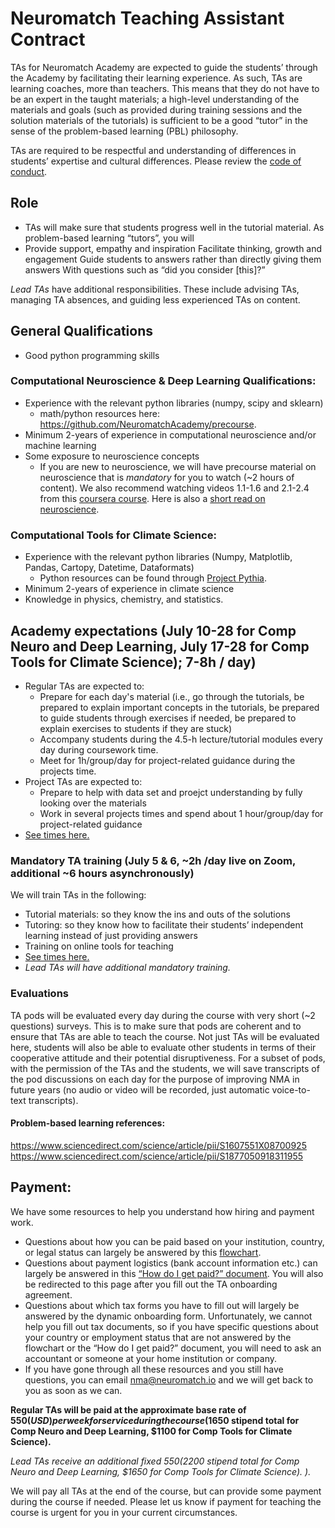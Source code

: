 # Neuromatch Teaching Assistant Contract 
TAs for Neuromatch Academy are expected to guide the students’ through the Academy by facilitating their learning experience. As such, TAs are learning coaches, more than teachers. This means that they do not have to be an expert in the taught materials; a high-level understanding of the materials and goals (such as provided during training sessions and the solution materials of the tutorials) is sufficient to be a good “tutor” in the sense of the problem-based learning (PBL) philosophy.

TAs are required to be respectful and understanding of differences in students’ expertise and cultural differences. Please review the [code of conduct](https://github.com/NeuromatchAcademy/precourse/blob/master/CODE_OF_CONDUCT.md).

## Role
- TAs will make sure that students progress well in the tutorial material. As problem-based learning “tutors”, you will
- Provide support, empathy and inspiration
Facilitate thinking, growth and engagement
Guide students to answers rather than directly giving them answers
With questions such as “did you consider [this]?”

*Lead TAs* have additional responsibilities. These include advising TAs, managing TA absences, and guiding less experienced TAs on content. 

## General Qualifications
- Good python programming skills

### Computational Neuroscience & Deep Learning Qualifications: 
- Experience with the relevant python libraries (numpy, scipy and sklearn)
    - math/python resources here: https://github.com/NeuromatchAcademy/precourse. 
- Minimum 2-years of experience in computational neuroscience and/or machine learning
- Some exposure to neuroscience concepts
    - If you are new to neuroscience, we will have precourse material on neuroscience that is *mandatory* for you to watch (~2 hours of content). We also recommend watching videos 1.1-1.6 and 2.1-2.4 from this [coursera course](https://www.coursera.org/learn/computational-neuroscience). Here is also a [short read on neuroscience](https://www.bna.org.uk/static/uploads/resources/BNA_English.pdf).

### Computational Tools for Climate Science: 
- Experience with the relevant python libraries (Numpy, Matplotlib, Pandas, Cartopy, Datetime, Dataformats)
    - Python resources can be found through [Project Pythia](https://foundations.projectpythia.org/foundations/overview.html).
- Minimum 2-years of experience in climate science
- Knowledge in physics, chemistry, and statistics.


## Academy expectations (July 10-28  for Comp Neuro and Deep Learning, July 17-28 for Comp Tools for Climate Science); 7-8h / day)
- Regular TAs are expected to:
    - Prepare for each day's material (i.e., go through the tutorials, be prepared to explain important concepts in the tutorials, be prepared to guide students through exercises if needed, be prepared to explain exercises to students if they are stuck)
    - Accompany students during the 4.5-h lecture/tutorial modules every day during coursework time. 
    - Meet for 1h/group/day for project-related guidance during the projects time. 
- Project TAs are expected to: 
    - Prepare to help with data set and proejct understanding by fully looking over the materials
    - Work in several projects times and spend about 1 hour/group/day for project-related guidance
- [See times here.](https://neuromatchacademy.github.io/widgets/tz.html)

### Mandatory TA training (July 5 & 6, ~2h /day live on Zoom, additional ~6 hours asynchronously)
We will train TAs in the following:
- Tutorial materials: so they know the ins and outs of the solutions
- Tutoring: so they know how to facilitate their students’ independent learning instead of just providing answers
- Training on online tools for teaching
- [See times here.](https://neuromatchacademy.github.io/widgets/tz.html)
- *Lead TAs will have additional mandatory training.*

### Evaluations
TA pods will be evaluated every day during the course with very short (~2 questions) surveys. This is to make sure that pods are coherent and to ensure that TAs are able to teach the course. Not just TAs will be evaluated here, students will also be able to evaluate other students in terms of their cooperative attitude and their potential disruptiveness. For a subset of pods, with the permission of the TAs and the students, we will save transcripts of the pod discussions on each day for the purpose of improving NMA in future years (no audio or video will be recorded, just automatic voice-to-text transcripts).

#### Problem-based learning references:
https://www.sciencedirect.com/science/article/pii/S1607551X08700925
https://www.sciencedirect.com/science/article/pii/S1877050918311955

## Payment: 
We have some resources to help you understand how hiring and payment work.
- Questions about how you can be paid based on your institution, country, or legal status can largely be answered by this [flowchart](https://docs.google.com/document/d/1cXZf7PHJpd5rrf6R6gIC0vEA4ZsGoMDqr6H_S_N_2AI/edit).
- Questions about payment logistics (bank account information etc.) can largely be answered in this [“How do I get paid?” document](https://docs.google.com/document/d/1vOR772U5XKBpMkSxH3scwGqXa_laJeqRkrNKnP94g4U/edit?usp=sharing). You will also be redirected to this page after you fill out the TA onboarding agreement. 
- Questions about which tax forms you have to fill out will largely be answered by the dynamic onboarding form. Unfortunately, we cannot help you fill out tax documents, so if you have specific questions about your country or employment status that are not answered by the flowchart or the “How do I get paid?” document, you will need to ask an accountant or someone at your home institution or company.
- If you have gone through all these resources and you still have questions, you can email nma@neuromatch.io and we will get back to you as soon as we can.

**Regular TAs will be paid at the approximate base rate of $550 (USD) per week for service during the course ($1650 stipend total for Comp Neuro and Deep Learning, $1100 for Comp Tools for Climate Science).** 

*Lead TAs receive an additional fixed $550 ($2200 stipend total for Comp Neuro and Deep Learning, $1650 for Comp Tools for Climate Science). 
).* 

We will pay all TAs at the end of the course, but can provide some payment during the course if needed. Please let us know if payment for teaching the course is urgent for you in your current circumstances. 
